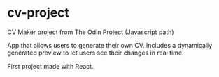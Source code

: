 # cv-project

CV Maker project from The Odin Project (Javascript path)

App that allows users to generate their own CV. Includes a dynamically generated preview to let users see their changes in real time.

First project made with React.
